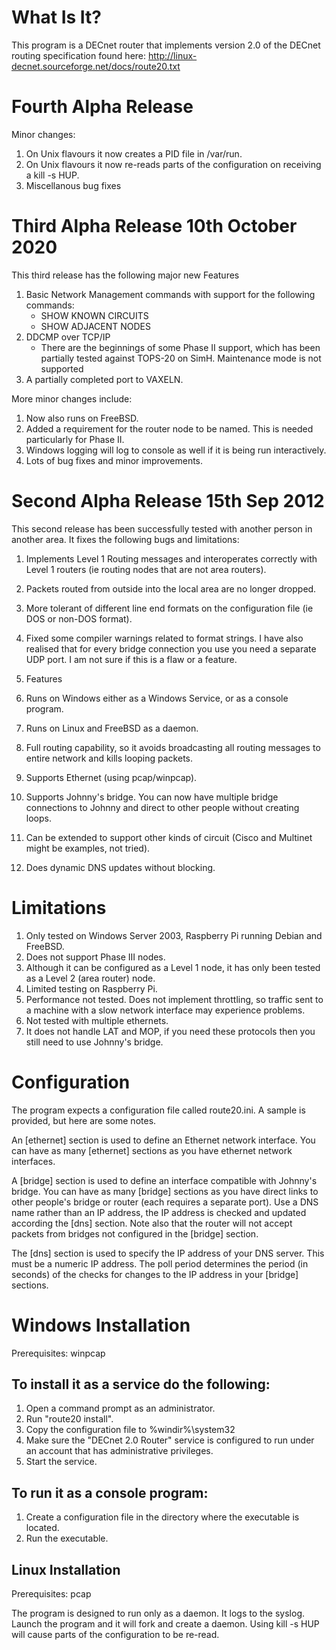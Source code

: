 # What Is It?
This program is a DECnet router that implements version 2.0 of the DECnet routing specification
found here: http://linux-decnet.sourceforge.net/docs/route20.txt

# Fourth Alpha Release <unreleased>

Minor changes:
1. On Unix flavours it now creates a PID file in /var/run.
1. On Unix flavours it now re-reads parts of the configuration on receiving a kill -s HUP.
1. Miscellanous bug fixes

# Third Alpha Release 10th October 2020
This third release has the following major new Features
1. Basic Network Management commands with support for the following commands:
   * SHOW KNOWN CIRCUITS
   * SHOW ADJACENT NODES
1. DDCMP over TCP/IP
   * There are the beginnings of some Phase II support, which has been partially tested against TOPS-20 on SimH. Maintenance mode is not supported
1. A partially completed port to VAXELN.

More minor changes include:
1. Now also runs on FreeBSD.
1. Added a requirement for the router node to be named. This is needed particularly for Phase II.
1. Windows logging will log to console as well if it is being run interactively.
1. Lots of bug fixes and minor improvements.

# Second Alpha Release 15th Sep 2012
This second release has been successfully tested with another person in another area. It
fixes the following bugs and limitations:

1. Implements Level 1 Routing messages and interoperates correctly with Level 1 routers (ie routing nodes that are not area routers).
1. Packets routed from outside into the local area are no longer dropped.
1. More tolerant of different line end formats on the configuration file (ie DOS or non-DOS format).
1. Fixed some compiler warnings related to format strings.
I have also realised that for every bridge connection you use you need a separate UDP port.
I am not sure if this is a flaw or a feature.

1. Features
1. Runs on Windows either as a Windows Service, or as a console program.
1. Runs on Linux and FreeBSD as a daemon.
1. Full routing capability, so it avoids broadcasting all routing messages to entire network and kills looping packets.
1. Supports Ethernet (using pcap/winpcap).
1. Supports Johnny's bridge. You can now have multiple bridge connections to Johnny and direct to other people without creating loops.
1. Can be extended to support other kinds of circuit (Cisco and Multinet might be examples, not tried).
1. Does dynamic DNS updates without blocking.

# Limitations
1. Only tested on Windows Server 2003, Raspberry Pi running Debian and FreeBSD.
1. Does not support Phase III nodes.
1. Although it can be configured as a Level 1 node, it has only been tested as a Level 2 (area router) node.
1. Limited testing on Raspberry Pi.
1. Performance not tested. Does not implement throttling, so traffic sent to a machine with a slow network interface may experience problems.
1. Not tested with multiple ethernets.
1. It does not handle LAT and MOP, if you need these protocols then you still need to use Johnny's bridge.

# Configuration

The program expects a configuration file called route20.ini. A sample is provided, but here are some notes.

An \[ethernet\] section is used to define an Ethernet network interface. You can have as many \[ethernet\] sections as you have ethernet network interfaces.

A \[bridge\] section is used to define an interface compatible with Johnny's bridge. You can have as many \[bridge\] sections as you have direct links to other people's bridge or router (each requires a separate port). Use a DNS name rather than an IP address, the IP address is checked and updated according the \[dns\] section. Note also that the router will not accept packets from bridges not configured in the 
\[bridge\] section.

The \[dns\] section is used to specify the IP address of your DNS server. This must be a numeric IP address. The poll period determines the period (in seconds) of the checks for changes to the IP address in your \[bridge\] sections.

# Windows Installation

Prerequisites: winpcap

## To install it as a service do the following:

1. Open a command prompt as an administrator.
1. Run "route20 install".
1. Copy the configuration file to %windir%\system32
1. Make sure the "DECnet 2.0 Router" service is configured to run under an account that has administrative privileges.
1. Start the service.

## To run it as a console program:

1. Create a configuration file in the directory where the executable is located.
1. Run the executable.

## Linux Installation

Prerequisites: pcap

The program is designed to run only as a daemon. It logs to the syslog.
Launch the program and it will fork and create a daemon. Using kill -s HUP will cause parts of the configuration to be re-read.
